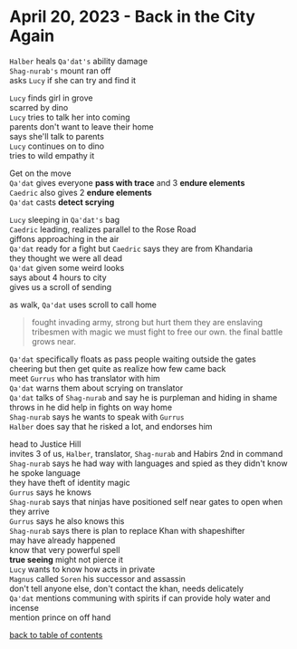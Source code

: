 # April 20, 2023 - Back in the City Again

`Halber` heals `Qa'dat's` ability damage  
`Shag-nurab's` mount ran off  
asks `Lucy` if she can try and find it  

`Lucy` finds girl in grove  
scarred by dino  
`Lucy` tries to talk her into coming  
parents don't want to leave their home  
says she'll talk to parents  
`Lucy` continues on to dino  
tries to wild empathy it

Get on the move  
`Qa'dat` gives everyone **pass with trace** and 3 **endure elements**  
`Caedric` also gives 2 **endure elements**  
`Qa'dat` casts **detect scrying**  

`Lucy` sleeping in `Qa'dat's` bag  
`Caedric` leading, realizes parallel to the Rose Road  
giffons approaching in the air  
`Qa'dat` ready for a fight but `Caedric` says they are from Khandaria  
they thought we were all dead  
`Qa'dat` given some weird looks  
says about 4 hours to city  
gives us a scroll of sending  

as walk, `Qa'dat` uses scroll to call home  
> fought invading army, strong but hurt them
> they are enslaving tribesmen with magic
> we must fight to free our own.
> the final battle grows near.

`Qa'dat` specifically floats as pass people waiting outside the gates  
cheering but then get quite as realize how few came back  
meet `Gurrus` who has translator with him  
`Qa'dat` warns them about scrying on translator  
`Qa'dat` talks of `Shag-nurab` and say he is purpleman and hiding in shame  
throws in he did help in fights on way home  
`Shag-nurab` says he wants to speak with `Gurrus`  
`Halber` does say that he risked a lot, and endorses him  

head to Justice Hill  
invites 3 of us, `Halber`, translator, `Shag-nurab` and Habirs 2nd in command  
`Shag-nurab` says he had way with languages and spied as they didn't know he spoke language  
they have theft of identity magic  
`Gurrus` says he knows  
`Shag-nurab` says that ninjas have positioned self near gates to open when they arrive  
`Gurrus` says he also knows this  
`Shag-nurab` says there is plan to replace Khan with shapeshifter  
may have already happened  
know that very powerful spell  
**true seeing** might not pierce it  
`Lucy` wants to know how acts in private  
`Magnus` called `Soren` his successor and assassin  
don't tell anyone else, don't contact the khan, needs delicately  
`Qa'dat` mentions communing with spirits if can provide holy water and incense  
mention prince on off hand  


[back to table of contents](/sessions/README.md)
